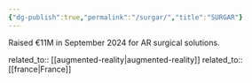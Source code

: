 ```yaml
---
{"dg-publish":true,"permalink":"/surgar/","title":"SURGAR"}
---
```



Raised €11M in September 2024 for AR surgical solutions.

related_to:: [[augmented-reality\|augmented-reality]]
related_to:: [[france\|France]]
